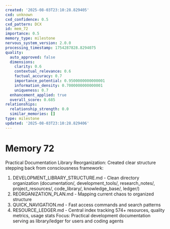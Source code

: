```yaml
---
created: '2025-08-03T23:10:28.829405'
cxd: unknown
cxd_confidence: 0.5
cxd_pattern: DCX
id: mem_72
importance: 0.5
memory_type: milestone
nervous_system_version: 2.0.0
processing_timestamp: 1754287828.8294075
quality:
  auto_approved: false
  dimensions:
    clarity: 0.6
    contextual_relevance: 0.6
    factual_accuracy: 0.7
    importance_potential: 0.9500000000000001
    information_density: 0.7000000000000001
    uniqueness: 0.7
  enhancement_applied: true
  overall_score: 0.685
relationships:
  relationship_strength: 0.0
  similar_memories: []
type: milestone
updated: '2025-08-03T23:10:28.829406'
---
```


# Memory 72

Practical Documentation Library Reorganization:
Created clear structure stepping back from consciousness framework:
1. DEVELOPMENT_LIBRARY_STRUCTURE.md - Clean directory organization (documentation/, development_tools/, research_notes/, project_resources/, code_library/, knowledge_base/, ledger/)
2. REORGANIZATION_PLAN.md - Mapping current chaos to organized structure
3. QUICK_NAVIGATION.md - Fast access commands and search patterns
4. RESOURCE_LEDGER.md - Central index tracking 574+ resources, quality metrics, usage stats
Focus: Practical development documentation serving as library/ledger for users and coding agents